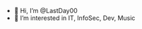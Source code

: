 - 👋 Hi, I’m @LastDay00
- 👀 I’m interested in IT, InfoSec, Dev, Music


<!---
LastDay00/LastDay00 is a ✨ special ✨ repository because its `README.md` (this file) appears on your GitHub profile.
You can click the Preview link to take a look at your changes.
--->
